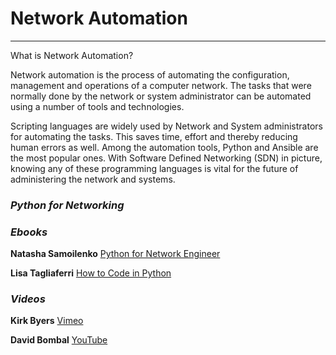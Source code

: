 # Network Automation
--------------------

What is Network Automation?

Network automation is the process of automating the configuration, management and operations of a computer network. The tasks that were normally done by the network or system administrator can be automated using a number of tools and technologies. 

Scripting languages are widely used by Network and System administrators for automating the tasks. This saves time, effort and thereby reducing human errors as well. Among the automation tools, Python and Ansible are the most popular ones. With Software Defined Networking (SDN) in picture, knowing any of these programming languages is vital for the future of administering the network and systems.

### *Python for Networking*

### *Ebooks*

**Natasha Samoilenko** [Python for Network Engineer](https://pyneng.readthedocs.io/en/latest/)

**Lisa Tagliaferri** [How to Code in Python](https://www.digitalocean.com/community/books/digitalocean-ebook-how-to-code-in-python)

### *Videos*

**Kirk Byers** [Vimeo](https://vimeo.com/user31890934)

**David Bombal** [YouTube](https://www.youtube.com/watch?v=-1Z6ygHO--8&list=PLhfrWIlLOoKPn7T9FtvbOWX8GxgsFFNwn)
